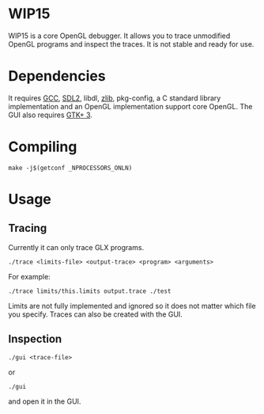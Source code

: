 # WIP15
WIP15 is a core OpenGL debugger. It allows you to trace unmodified OpenGL programs and inspect the traces. It is not stable and ready for use.

# Dependencies
It requires [GCC](https://gcc.gnu.org), [SDL2](https://libsdl.org), libdl, [zlib](http://zlib.net), pkg-config, a C standard library implementation and an OpenGL implementation support core OpenGL.
The GUI also requires [GTK+ 3](http://www.gtk.org).

# Compiling
```shell
make -j$(getconf _NPROCESSORS_ONLN)
```

# Usage
## Tracing
Currently it can only trace GLX programs.
```shell
./trace <limits-file> <output-trace> <program> <arguments>
```
For example:
```shell
./trace limits/this.limits output.trace ./test
```
Limits are not fully implemented and ignored so it does not matter which file you specify.
Traces can also be created with the GUI.

## Inspection
```shell
./gui <trace-file>
```
or
```shell
./gui
```
and open it in the GUI.
